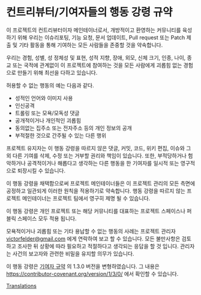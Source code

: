 # 컨트리뷰터/기여자들의 행동 강령 규약

이 프로젝트의 컨트리뷰터이자 메인테이너로서, 개방적이고 환영하는 커뮤니티를 육성하기 위해
우리는 이슈리포팅, 기능 요청, 문서 업데이트, Pull request 또는 Patch 제출 및 기타 활동을 통해
기여하는 모든 사람들을 존중할 것을 약속합니다.

우리는 경험, 성별, 성 정체성 및 표현, 성적 지향, 장애, 외모, 신체 크기, 인종, 나이, 종교 
또는 국적에 관계없이 이 프로젝트에 참여하는 것을 모든 사람에게 
괴롭힘 없는 경험으로 만들기 위해 최선을 다하고 있습니다.

허용할 수 없는 행동의 예는 다음과 같다.

* 성적인 언어와 이미지 사용
* 인신공격
* 트롤링 또는 모욕/모독성 댓글
* 공개적이거나 개인적인 괴롭힘
* 동의없는 집주소 또는 전자주소 등의 개인 정보의 공개
* 부적절한 것으로 간주될 수 있는 다른 행위

프로젝트 유지자는 이 행동 강령을 따르지 않은 댓글, 커밋, 코드, 위키 편집, 이슈와 그 외 다른 기여를
삭제, 수정 또는 거부할 권리와 책임이 있습니다. 또한, 부적당하거나 험악하거나 공격적이거나 해롭다고
생각하는 다른 행동을 한 기여자를 일시적 또는 영구적으로 퇴장시킬 수 있습니다.

이 행동 강령을 채택함으로써 프로젝트 메인테이너들은 이 프로젝트 관리의 모든 측면에 공정하고
일관되게 이러한 원칙을 적용하기로 약속합니다. 행동 강령을 따르지 않는 프로젝트 메인테이너는 
프로젝트 팀에서 영구히 제명 될 수 있습니다.

이 행동 강령은 개인 프로젝트 또는 해당 커뮤니티를 대표하는 프로젝트 스페이스나 퍼블릭 스페이스
모두 적용 됩니다.

모욕적이거나 괴롭힘 또는 기타 용납할 수 없는 행동의 사례는 프로젝트 관리자 victorfelder@gmail.com 에게
연락하여 보고 할 수 있습니다. 모든 불만사항은 검토하고 조사한 뒤 상황에 따라 필요하고 적절하다고 생각되는
응답을 할 것 입니다.  관리자는 사건의 보고자와 관련한 비밀을 유지할 의무가 있습니다.

이 행동 강령은 [기여자 규약][homepage] 의 1.3.0 버전을 변형하였습니다. 
그 내용은 https://contributor-covenant.org/version/1/3/0/ 에서 확인할 수 있습니다.

[homepage]: https://contributor-covenant.org

[Translations](../README.md#translations)
